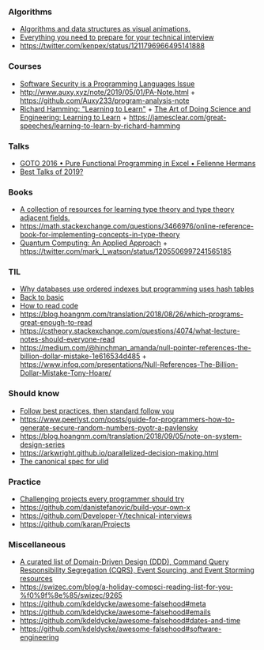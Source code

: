### Algorithms

- [Algorithms and data structures as visual animations.](https://www.chrislaux.com)
- [Everything you need to prepare for your technical interview](https://github.com/andreis/interview)
- https://twitter.com/kenpex/status/1211796966495141888

### Courses

- [Software Security is a Programming Languages Issue](http://www.pl-enthusiast.net/2018/08/13/security-programming-languages-issue/)
- http://www.auxy.xyz/note/2019/05/01/PA-Note.html + https://github.com/Auxy233/program-analysis-note
- [Richard Hamming: "Learning to Learn"](https://www.youtube.com/playlist?list=PL2FF649D0C4407B30) + [The Art of Doing Science and Engineering: Learning to Learn](https://www.goodreads.com/en/book/show/530415) + https://jamesclear.com/great-speeches/learning-to-learn-by-richard-hamming

### Talks

- [GOTO 2016 • Pure Functional Programming in Excel • Felienne Hermans](https://youtu.be/0yKf8TrLUOw)
- [Best Talks of 2019?](https://news.ycombinator.com/item?id=21858866)

### Books

- [A collection of resources for learning type theory and type theory adjacent fields.](https://github.com/jozefg/learn-tt)
- https://math.stackexchange.com/questions/3466976/online-reference-book-for-implementing-concepts-in-type-theory
- [Quantum Computing: An Applied Approach](https://news.ycombinator.com/item?id=21803593) + https://twitter.com/mark_l_watson/status/1205506997241565185

### TIL

- [Why databases use ordered indexes but programming uses hash tables](https://www.evanjones.ca/ordered-vs-unordered-indexes.html)
- [Back to basic](https://blog.hoangnm.com/2019/10/01/back-to-basic)
- [How to read code](https://blog.hoangnm.com/code%20quality/2018/08/24/how-to-read-code)
- https://blog.hoangnm.com/translation/2018/08/26/which-programs-great-enough-to-read
- https://cstheory.stackexchange.com/questions/4074/what-lecture-notes-should-everyone-read
- https://medium.com/@hinchman_amanda/null-pointer-references-the-billion-dollar-mistake-1e616534d485 + https://www.infoq.com/presentations/Null-References-The-Billion-Dollar-Mistake-Tony-Hoare/

### Should know

- [Follow best practices, then standard follow you](https://github.com/hugo53/awesome-best-practices)
- https://www.peerlyst.com/posts/guide-for-programmers-how-to-generate-secure-random-numbers-pyotr-a-pavlensky
- https://blog.hoangnm.com/translation/2018/09/05/note-on-system-design-series
- https://arkwright.github.io/parallelized-decision-making.html
- [The canonical spec for ulid](https://github.com/ulid/spec)

### Practice

- [Challenging projects every programmer should try](http://web.eecs.utk.edu/~azh/blog/challengingprojects.html)
- https://github.com/danistefanovic/build-your-own-x
- https://github.com/Developer-Y/technical-interviews
- https://github.com/karan/Projects

### Miscellaneous

- [A curated list of Domain-Driven Design (DDD), Command Query Responsibility Segregation (CQRS), Event Sourcing, and Event Storming resources ](https://github.com/heynickc/awesome-ddd)
- https://swizec.com/blog/a-holiday-compsci-reading-list-for-you-%f0%9f%8e%85/swizec/9265
- https://github.com/kdeldycke/awesome-falsehood#meta
- https://github.com/kdeldycke/awesome-falsehood#emails
- https://github.com/kdeldycke/awesome-falsehood#dates-and-time
- https://github.com/kdeldycke/awesome-falsehood#software-engineering
